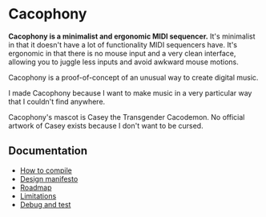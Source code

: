 # Cacophony

**Cacophony is a minimalist and ergonomic MIDI sequencer.** It's minimalist in that it doesn't have a lot of functionality MIDI sequencers have. It's ergonomic in that there is no mouse input and a very clean interface, allowing you to juggle less inputs and avoid awkward mouse motions.

Cacophony is a proof-of-concept of an unusual way to create digital music.

I made Cacophony because I want to make music in a very particular way that I couldn't find anywhere.

Cacophony's mascot is Casey the Transgender Cacodemon. No official artwork of Casey exists because I don't want to be cursed.

## Documentation

- [How to compile](doc/compile.md)
- [Design manifesto](doc/manifesto.md)
- [Roadmap](doc/roadmap.md)
- [Limitations](doc/limitations.md)
- [Debug and test](doc/debug_and_test.md)